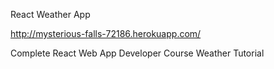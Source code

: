 React Weather App

http://mysterious-falls-72186.herokuapp.com/

Complete React Web App Developer Course Weather Tutorial

